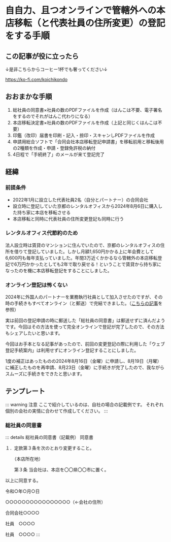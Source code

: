 # 自自力、且つオンラインで管轄外への本店移転（と代表社員の住所変更）の登記をする手順
## この記事が役に立ったら
↓是非こちらからコーヒー1杯でも奢ってください↓

<https://ko-fi.com/koichikondo>
## おおまかな手順
1. 総社員の同意書×社員の数のPDFファイルを作成（はんこは不要、電子署名をするのでそれがはんこ代わりになる）
2. 本店移転決定書×社員の数のPDFファイルを作成（上記と同じくはんこは不要）
3. 印鑑（改印）届書を印刷・記入・捺印・スキャンしPDFファイルを作成
4. 申請用総合ソフトで「合同会社本店移転登記申請書」を移転前用と移転後用の2種類を作成・申請・登録免許税の納付
5. 4日程で「手続終了」のメールが来て登記完了
## 経緯
### 前提条件
- 2022年1月に設立した代表社員2名（自分とパートナー）の合同会社
- 設立時に登記していた京都のレンタルオフィスから2024年8月6日に購入した持ち家に本店を移転させる
- 本店移転と同時に代表社員の住所変更登記も同時に行う
### レンタルオフィス代節約のため
法人設立時は賃貸のマンションに住んでいたので、京都のレンタルオフィスの住所を借りて登記していました。しかし月額1,650円かかる上に年会費として6,600円も毎年支払っていました。年間3万近くかかるなら管轄外の本店移転登記で6万円かかったとしても2年で取り戻せる！ということで賃貸から持ち家になったのを機に本店移転登記をすることにしました。
### オンライン登記は怖くない
2024年に外国人のパートナーを業務執行社員として加入させたのですが、その時の手続きもすべてオンライン（と郵送）で完結できました。（[こちらの記事](how-to-add-managing-member-llc)を参照）

実は前回の登記申請の時に郵送した「総社員の同意書」は郵送せずに済んだようです。今回はその方法を使って完全オンラインで登記が完了したので、その方法もシェアしたいと思います。

今回はお手本となる記事があったので、前回の変更登記の際に利用した「ウェブ登記手続案内」は利用せずにオンライン登記することにしました。

1度の補正はあったものの2024年8月16日（金曜）に申請し、8月19日（月曜）に補正したものを再申請、8月23日（金曜）に手続きが完了したので、我ながらスムーズに手続きをできたと思います。
## テンプレート
::: warning 注意
ここで紹介しているのは、自社の場合の記載例です。
それぞれ個別の会社の実情に合わせて作成してください。
:::
### 総社員の同意書
::: details 総社員の同意書（記載例）
同意書

  

１​．定款第３条を次のとおり変更すること。

　　（本店所在地）

　　第３条 当会社は、本店を〇〇県〇〇市に置く。

以上に同意する。

令和○年○月○日

  

○○○○○○○○○○○○○○○○（←会社の住所）

  

合同会社○○○○

  

社員　○○○○

社員　○○○○
:::